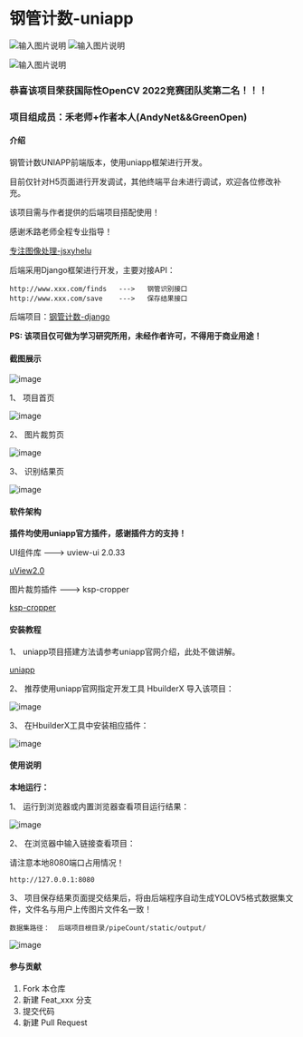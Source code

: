 # 钢管计数-uniapp

![输入图片说明](static/doc/10.jpg) ![输入图片说明](static/doc/11.jpg)

![输入图片说明](static/doc/zhengshu.png)
### 恭喜该项目荣获国际性OpenCV 2022竞赛团队奖第二名！！！
### 项目组成员：禾老师+作者本人(AndyNet&&GreenOpen)

#### 介绍
钢管计数UNIAPP前端版本，使用uniapp框架进行开发。

目前仅针对H5页面进行开发调试，其他终端平台未进行调试，欢迎各位修改补充。

该项目需与作者提供的后端项目搭配使用！

感谢禾路老师全程专业指导！

[专注图像处理-jsxyhelu](https://www.cnblogs.com/jsxyhelu)

后端采用Django框架进行开发，主要对接API：

```
http://www.xxx.com/finds   --->   钢管识别接口
http://www.xxx.com/save    --->   保存结果接口

```

后端项目：[钢管计数-django](https://gitee.com/atvip/pipe_count_django)

**PS: 该项目仅可做为学习研究所用，未经作者许可，不得用于商业用途！**

#### 截图展示

![image](static/doc/shiyongshuoming.gif)

1、 项目首页

![image](static/doc/1.jpg)

2、 图片裁剪页

![image](static/doc/2.jpg)

3、 识别结果页

![image](static/doc/3.jpg)

#### 软件架构

**插件均使用uniapp官方插件，感谢插件方的支持！**

UI组件库       ---> uview-ui 2.0.33

[uView2.0](https://ext.dcloud.net.cn/plugin?id=1593)

图片裁剪插件    ---> ksp-cropper

[ksp-cropper](https://ext.dcloud.net.cn/plugin?id=6878)


#### 安装教程

1、 uniapp项目搭建方法请参考uniapp官网介绍，此处不做讲解。

[uniapp](https://uniapp.dcloud.net.cn/quickstart-hx.html)

2、 推荐使用uniapp官网指定开发工具 HbuilderX 导入该项目：

![image](static/doc/5.jpg)

3、 在HbuilderX工具中安装相应插件：

![image](static/doc/4.jpg)


#### 使用说明

**本地运行：**

1、 运行到浏览器或内置浏览器查看项目运行结果：

![image](static/doc/6.jpg)

2、 在浏览器中输入链接查看项目：

请注意本地8080端口占用情况！

```
http://127.0.0.1:8080
```

3、 项目保存结果页面提交结果后，将由后端程序自动生成YOLOV5格式数据集文件，文件名与用户上传图片文件名一致！

```
数据集路径：  后端项目根目录/pipeCount/static/output/
```

![image](static/doc/7.jpg)

#### 参与贡献

1.  Fork 本仓库
2.  新建 Feat_xxx 分支
3.  提交代码
4.  新建 Pull Request

